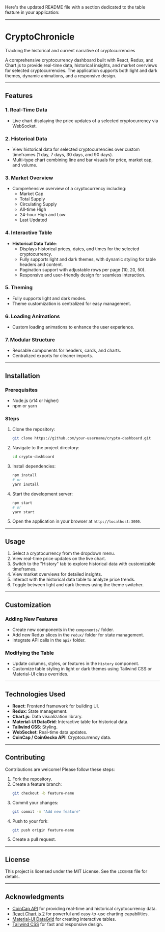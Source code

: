 Here's the updated README file with a section dedicated to the table feature in your application:

---

# CryptoChronicle 
Tracking the historical and current narrative of cryptocurrencies

A comprehensive cryptocurrency dashboard built with React, Redux, and Chart.js to provide real-time data, historical insights, and market overviews for selected cryptocurrencies. The application supports both light and dark themes, dynamic animations, and a responsive design.

---

## Features

### 1. Real-Time Data
- Live chart displaying the price updates of a selected cryptocurrency via WebSocket.

### 2. Historical Data
- View historical data for selected cryptocurrencies over custom timeframes (1 day, 7 days, 30 days, and 90 days).
- Multi-type chart combining line and bar visuals for price, market cap, and volume.

### 3. Market Overview
- Comprehensive overview of a cryptocurrency including:
  - Market Cap
  - Total Supply
  - Circulating Supply
  - All-time High
  - 24-hour High and Low
  - Last Updated

### 4. Interactive Table
- **Historical Data Table**:
  - Displays historical prices, dates, and times for the selected cryptocurrency.
  - Fully supports light and dark themes, with dynamic styling for table headers and content.
  - Pagination support with adjustable rows per page (10, 20, 50).
  - Responsive and user-friendly design for seamless interaction.

### 5. Theming
- Fully supports light and dark modes.
- Theme customization is centralized for easy management.

### 6. Loading Animations
- Custom loading animations to enhance the user experience.

### 7. Modular Structure
- Reusable components for headers, cards, and charts.
- Centralized exports for cleaner imports.

---

## Installation

### Prerequisites
- Node.js (v14 or higher)
- npm or yarn

### Steps
1. Clone the repository:
   ```bash
   git clone https://github.com/your-username/crypto-dashboard.git
   ```

2. Navigate to the project directory:
   ```bash
   cd crypto-dashboard
   ```

3. Install dependencies:
   ```bash
   npm install
   # or
   yarn install
   ```

4. Start the development server:
   ```bash
   npm start
   # or
   yarn start
   ```

5. Open the application in your browser at `http://localhost:3000`.

---

## Usage

1. Select a cryptocurrency from the dropdown menu.
2. View real-time price updates on the live chart.
3. Switch to the "History" tab to explore historical data with customizable timeframes.
4. View market overviews for detailed insights.
5. Interact with the historical data table to analyze price trends.
6. Toggle between light and dark themes using the theme switcher.

---

## Customization

### Adding New Features
- Create new components in the `components/` folder.
- Add new Redux slices in the `redux/` folder for state management.
- Integrate API calls in the `api/` folder.

### Modifying the Table
- Update columns, styles, or features in the `History` component.
- Customize table styling in light or dark themes using Tailwind CSS or Material-UI class overrides.

---

## Technologies Used

- **React**: Frontend framework for building UI.
- **Redux**: State management.
- **Chart.js**: Data visualization library.
- **Material-UI DataGrid**: Interactive table for historical data.
- **Tailwind CSS**: Styling.
- **WebSocket**: Real-time data updates.
- **CoinCap / CoinGecko API**: Cryptocurrency data.

---

## Contributing

Contributions are welcome! Please follow these steps:
1. Fork the repository.
2. Create a feature branch:
   ```bash
   git checkout -b feature-name
   ```
3. Commit your changes:
   ```bash
   git commit -m "Add new feature"
   ```
4. Push to your fork:
   ```bash
   git push origin feature-name
   ```
5. Create a pull request.

---

## License

This project is licensed under the MIT License. See the `LICENSE` file for details.

---

## Acknowledgments

- [CoinCap API](https://coincap.io/) for providing real-time and historical cryptocurrency data.
- [React Chart.js 2](https://react-chartjs-2.js.org/) for powerful and easy-to-use charting capabilities.
- [Material-UI DataGrid](https://mui.com/components/data-grid/) for creating interactive tables.
- [Tailwind CSS](https://tailwindcss.com/) for fast and responsive design.

